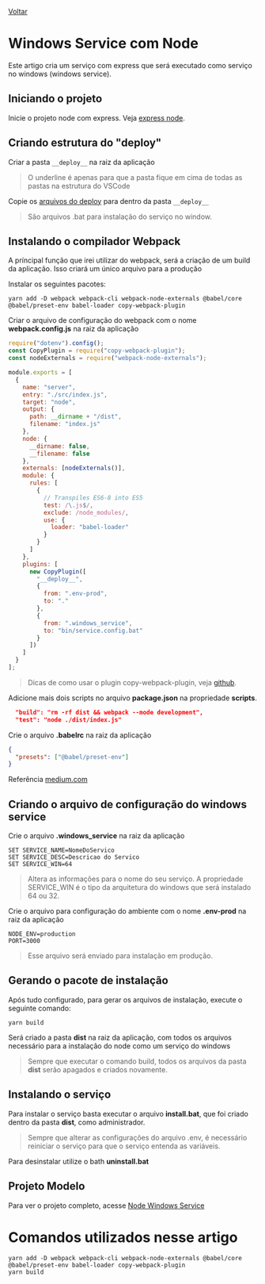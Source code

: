 [Voltar](/Readme.md)

# Windows Service com Node

Este artigo cria um serviço com express que será executado como serviço no windows (windows service).

## Iniciando o projeto

Inicie o projeto node com express.
Veja [express node](/src/express/startup.md).

## Criando estrutura do "deploy"

Criar a pasta `__deploy__` na raiz da aplicação

> O underline é apenas para que a pasta fique em cima de todas as pastas na estrutura do VSCode

Copie os [arquivos do deploy](https://github.com/lucaslimas/deploy) para dentro da pasta `__deploy__`

> São arquivos .bat para instalação do serviço no window.

## Instalando o compilador Webpack

A príncipal função que irei utilizar do webpack, será a criação de um build da aplicação. Isso criará um único arquivo para a produção

Instalar os seguintes pacotes:

```
yarn add -D webpack webpack-cli webpack-node-externals @babel/core @babel/preset-env babel-loader copy-webpack-plugin
```

Criar o arquivo de configuração do webpack com o nome **webpack.config.js** na raiz da aplicação

```js
require("dotenv").config();
const CopyPlugin = require("copy-webpack-plugin");
const nodeExternals = require("webpack-node-externals");

module.exports = [
  {
    name: "server",
    entry: "./src/index.js",
    target: "node",
    output: {
      path: __dirname + "/dist",
      filename: "index.js"
    },
    node: {
      __dirname: false,
      __filename: false
    },
    externals: [nodeExternals()],
    module: {
      rules: [
        {
          // Transpiles ES6-8 into ES5
          test: /\.js$/,
          exclude: /node_modules/,
          use: {
            loader: "babel-loader"
          }
        }
      ]
    },
    plugins: [
      new CopyPlugin([
        "__deploy__",
        {
          from: ".env-prod",
          to: "."
        },
        {
          from: ".windows_service",
          to: "bin/service.config.bat"
        }
      ])
    ]
  }
];
```

> Dicas de como usar o plugin copy-webpack-plugin, veja [github](https://github.com/webpack-contrib/copy-webpack-plugin).

Adicione mais dois scripts no arquivo **package.json** na propriedade **scripts**.

```json
  "build": "rm -rf dist && webpack --mode development",
  "test": "node ./dist/index.js"
```

Crie o arquivo **.babelrc** na raiz da aplicação

```json
{
  "presets": ["@babel/preset-env"]
}
```

Referência [medium.com](https://medium.com/@binyamin/creating-a-node-express-webpack-app-with-dev-and-prod-builds-a4962ce51334)

## Criando o arquivo de configuração do windows service

Crie o arquivo **.windows_service** na raiz da aplicação

```
SET SERVICE_NAME=NomeDoServico
SET SERVICE_DESC=Descricao do Servico
SET SERVICE_WIN=64
```

> Altera as informações para o nome do seu serviço. A propriedade SERVICE_WIN é o tipo da arquitetura do windows que será instalado 64 ou 32.

Crie o arquivo para configuração do ambiente com o nome **.env-prod** na raiz da aplicação

```
NODE_ENV=production
PORT=3000
```

> Esse arquivo será enviado para instalação em produção.

## Gerando o pacote de instalação

Após tudo configurado, para gerar os arquivos de instalação, execute o seguinte comando:

```
yarn build
```

Será criado a pasta **dist** na raiz da aplicação, com todos os arquivos necessário para a instalação do node como um serviço do windows

> Sempre que executar o comando build, todos os arquivos da pasta **dist** serão apagados e criados novamente.

## Instalando o serviço

Para instalar o serviço basta executar o arquivo **install.bat**, que foi criado dentro da pasta **dist**, como administrador.

> Sempre que alterar as configurações do arquivo .env, é necessário reiniciar o serviço para que o serviço entenda as variáveis.

Para desinstalar utilize o bath **uninstall.bat**

## Projeto Modelo

Para ver o projeto completo, acesse [Node Windows Service](https://github.com/lucaslimas/NodeWindowsServiceTpl)

# Comandos utilizados nesse artigo

```
yarn add -D webpack webpack-cli webpack-node-externals @babel/core @babel/preset-env babel-loader copy-webpack-plugin
yarn build
```
